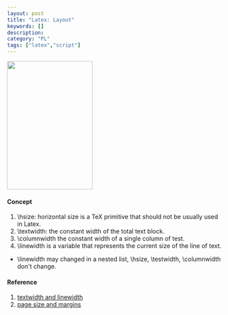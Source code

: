```yaml
---
layout: post
title: "Latex: Layout"
keywords: []
description: 
category: "PL"
tags: ["latex","script"]
---
```



<img src="{{IMAGE_PATH}}/pl-script-latex-layout-page-size.png" height="300" width="200" />


#### Concept
1. \hsize: horizontal size is a TeX primitive that should not be usually used in Latex.
2. \textwidth: the constant width of the total text block.
3. \columnwidth the constant width of a single column of test.
4. \linewidth is a variable that represents the current size of the line of text. 
- \linewidth may changed in a nested list, \hsize, \testwidth, \columnwidth don't change.


#### Reference
1. [textwidth and linewidth](https://tex.stackexchange.com/questions/16942/difference-between-textwidth-linewidth-and-hsize/16956)
2. [page size and margins](https://www.overleaf.com/learn/latex/page_size_and_margins)

